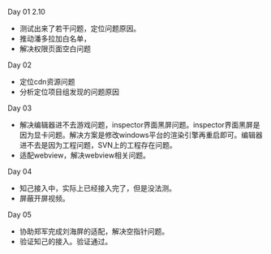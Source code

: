 Day 01 2.10
* 测试出来了若干问题，定位问题原因。
* 推动潘多拉加白名单，
* 解决权限页面空白问题

Day 02
* 定位cdn资源问题
* 分析定位项目组发现的问题原因

Day 03
* 解决编辑器进不去游戏问题，inspector界面黑屏问题。inspector界面黑屏是因为显卡问题。解决方案是修改windows平台的渲染引擎再重启即可。编辑器进不去是因为工程问题，SVN上的工程存在问题。
* 适配webview，解决webview相关问题。

Day 04
* 知己接入中，实际上已经接入完了，但是没法测。
* 屏蔽开屏视频。

Day 05
* 协助郑军完成刘海屏的适配，解决空指针问题。
* 验证知己的接入。验证通过。